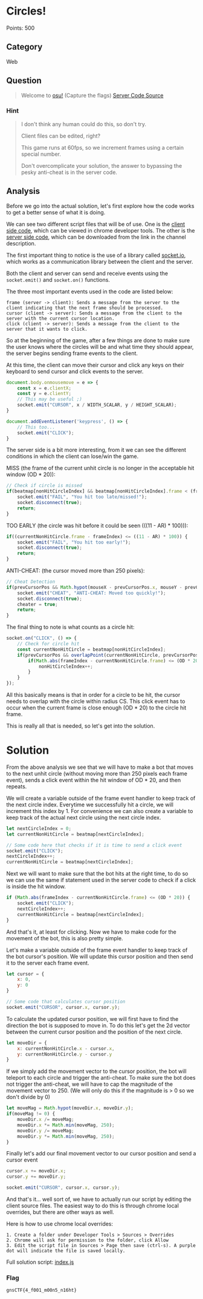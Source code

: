# Circles!
Points: 500

## Category
Web

## Question
>Welcome to [osu!](http://shell.gnsctf.ml:3000/) (Capture the flags) [Server Code Source](files/server.js)

### Hint
>I don't think any human could do this, so don't try.
>
>Client files can be edited, right?
>
>This game runs at 60fps, so we increment frames using a certain special number.
>
>Don't overcomplicate your solution, the answer to bypassing the pesky anti-cheat is in the server code.

## Analysis

Before we go into the actual solution, let's first explore how the code works to get a better sense of what it is doing.

We can see two different script files that will be of use.
One is the [client side code](files/index.js), which can be viewed in chrome developer tools.
The other is the [server side code](files/server.js), which can be downloaded from the link in the channel description.

The first important thing to notice is the use of a library called [socket.io](https://socket.io/), which works as a communication library between the client and the server.

Both the client and server can send and receive events using the `socket.emit()` and `socket.on()` functions.

The three most important events used in the code are listed below:
```
frame (server -> client): Sends a message from the server to the client indicating that the next frame should be processed.
cursor (client -> server): Sends a message from the client to the server with the current cursor location.
click (client -> server): Sends a message from the client to the server that it wants to click.
```

So at the beginning of the game, after a few things are done to make sure the user knows where the circles will be and what time they should appear, the server begins sending frame events to the client.

At this time, the client can move their cursor and click any keys on their keyboard to send cursor and click events to the server.

```js
document.body.onmousemove = e => {
    const x = e.clientX;
    const y = e.clientY;
    // This may be useful ;)
    socket.emit("CURSOR", x / WIDTH_SCALAR, y / HEIGHT_SCALAR);
}

document.addEventListener('keypress', () => {
    // This too...
    socket.emit("CLICK");
}
```

The server side is a bit more interesting, from it we can see the different conditions in which the client can lose/win the game.

MISS (the frame of the current unhit circle is no longer in the acceptable hit window (OD * 20)):
```js
// Check if circle is missed
if(beatmap[nonHitCircleIndex] && beatmap[nonHitCircleIndex].frame < (frameIndex - OD * 20)) {
	socket.emit("FAIL", "You hit too late/missed!");
	socket.disconnect(true);
	return;
}
```

TOO EARLY (the circle was hit before it could be seen (((11 - AR) * 100))):
```js
if((currentNonHitCircle.frame - frameIndex) <= ((11 - AR) * 100)) {
	socket.emit("FAIL", "You hit too early!");
	socket.disconnect(true);
	return;
}
```

ANTI-CHEAT: (the cursor moved more than 250 pixels):
```js
// Cheat Detection
if(prevCursorPos && Math.hypot(mouseX - prevCursorPos.x, mouseY - prevCursorPos.y) > 250) {
	socket.emit("CHEAT", "ANTI-CHEAT: Moved too quickly!");
	socket.disconnect(true);
	cheater = true;
	return;
}
```

The final thing to note is what counts as a circle hit:
```js
socket.on("CLICK", () => {
	// Check for circle hit
	const currentNonHitCircle = beatmap[nonHitCircleIndex];
	if(prevCursorPos && overlapPoint(currentNonHitCircle, prevCursorPos.x, prevCursorPos.y, CS))  {
		if(Math.abs(frameIndex - currentNonHitCircle.frame) <= (OD * 20)) {
			nonHitCircleIndex++;
		}
	}
});
```
All this basically means is that in order for a circle to be hit, the cursor needs to overlap with the circle within radius CS.
This click event has to occur when the current frame is close enough (OD * 20) to the circle hit frame.

This is really all that is needed, so let's get into the solution.

# Solution

From the above analysis we see that we will have to make a bot that moves to the next unhit circle (without moving more than 250 pixels each frame event), sends a click event within the hit window of OD * 20, and then repeats.

We will create a variable outside of the frame event handler to keep track of the next circle index. Everytime we successfully hit a circle, we will increment this index by 1. For convenience we can also create a variable to keep track of the actual next circle using the next circle index.

```js
let nextCircleIndex = 0;
let currentNonHitCircle = beatmap[nextCircleIndex];

// Some code here that checks if it is time to send a click event
socket.emit("CLICK");
nextCircleIndex++;
currentNonHitCircle = beatmap[nextCircleIndex];
```

Next we will want to make sure that the bot hits at the right time, to do so we can use the same if statement used in the server code to check if a click is inside the hit window.

```js
if (Math.abs(frameIndex - currentNonHitCircle.frame) <= (OD * 20)) {
    socket.emit("CLICK");
    nextCircleIndex++;
    currentNonHitCircle = beatmap[nextCircleIndex];
}
```

And that's it, at least for clicking. Now we have to make code for the movement of the bot, this is also pretty simple.

Let's make a variable outside of the frame event handler to keep track of the bot cursor's position. We will update this cursor position and then send it to the server each frame event.
```js
let cursor = {
    x: 0,
    y: 0
}

// Some code that calculates cursor position
socket.emit("CURSOR", cursor.x, cursor.y);
```

To calculate the updated cursor position, we will first have to find the direction the bot is supposed to move in.
To do this let's get the 2d vector between the current cursor position and the position of the next circle.
```js
let moveDir = {
    x: currentNonHitCircle.x - cursor.x,
    y: currentNonHitCircle.y - cursor.y
}
```

If we simply add the movement vector to the cursor position, the bot will teleport to each circle and trigger the anti-cheat. 
To make sure the bot does not trigger the anti-cheat, we will have to cap the magnitude of the movement vector to 250. (We will only do this if the magnitude is > 0 so we don't divide by 0)
```js
let moveMag = Math.hypot(moveDir.x, moveDir.y);
if(moveMag != 0) {
    moveDir.x /= moveMag;
    moveDir.x *= Math.min(moveMag, 250);
    moveDir.y /= moveMag;
    moveDir.y *= Math.min(moveMag, 250);
}
```

Finally let's add our final movement vector to our cursor position and send a cursor event
```js
cursor.x += moveDir.x;
cursor.y += moveDir.y;

socket.emit("CURSOR", cursor.x, cursor.y);
```

And that's it... well sort of, we have to actually run our script by editing the client source files.
The easiest way to do this is through chrome local overrides, but there are other ways as well.

Here is how to use chrome local overrides:
```
1. Create a folder under Developer Tools > Sources > Overrides
2. Chrome will ask for permission to the folder, click Allow
3. Edit the script file in Sources > Page then save (ctrl-s). A purple dot will indicate the file is saved locally.
```

Full solution script: [index.js](solution/index.js)

### Flag
`gnsCTF{4_f001_m00n5_n16ht}`
